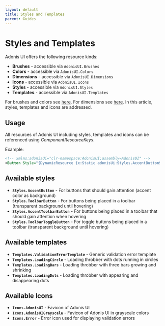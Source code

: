 ```yaml
---
layout: default
title: Styles and Templates
parent: Guides
---
```


# Styles and Templates

Adonis UI offers the following resource kinds:

- **Brushes** - accessible via `AdonisUI.Brushes`
- **Colors** - accessible via `AdonisUI.Colors`
- **Dimensions** - accessible via `AdonisUI.Dimensions`
- **Icons** - accessible via `AdonisUI.Icons`
- **Styles** - accessible via `AdonisUI.Styles`
- **Templates** - accessible via `AdonisUI.Templates`

For brushes and colors see [here](colors-and-brushes.md). For dimensions see [here](dimensions.md). In this article, styles, templates and icons are addressed.

## Usage

All resources of Adonis UI including styles, templates and icons can be referenced using *ComponentResourceKeys*.

Example:

```xml
<!-- xmlns:adonisUi="clr-namespace:AdonisUI;assembly=AdonisUI" -->
<Button Style="{DynamicResource {x:Static adonisUi:Styles.AccentButtonStyle}}"/>
```

## Available styles

- **`Styles.AccentButton`** - For buttons that should gain attention (accent color as background)
- **`Styles.ToolbarButton`** - For buttons being placed in a toolbar (transparent background until hovering)
- **`Styles.AccentToolbarButton`** - For buttons being placed in a toolbar that should gain attention when hovering
- **`Styles.ToolbarToggleButton`** - For toggle buttons being placed in a toolbar (transparent background until hovering)

## Available templates

- **`Templates.ValidationErrorTemplate`** - Generic validation error template
- **`Templates.LoadingCircle`** - Loading throbber with dots running in circles
- **`Templates.LoadingBars`** - Loading throbber with three bars growing and shrinking
- **`Templates.LoadingDots`** - Loading throbber with appearing and disappearing dots

## Available Icons

- **`Icons.AdonisUI`** - Favicon of Adonis UI
- **`Icons.AdonisUIGrayscale`** - Favicon of Adonis UI in grayscale colors
- **`Icons.Error`** - Error icon used for displaying validation errors
